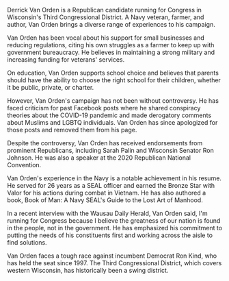 Derrick Van Orden is a Republican candidate running for Congress in Wisconsin's Third Congressional District. A Navy veteran, farmer, and author, Van Orden brings a diverse range of experiences to his campaign.

Van Orden has been vocal about his support for small businesses and reducing regulations, citing his own struggles as a farmer to keep up with government bureaucracy. He believes in maintaining a strong military and increasing funding for veterans' services.

On education, Van Orden supports school choice and believes that parents should have the ability to choose the right school for their children, whether it be public, private, or charter.

However, Van Orden's campaign has not been without controversy. He has faced criticism for past Facebook posts where he shared conspiracy theories about the COVID-19 pandemic and made derogatory comments about Muslims and LGBTQ individuals. Van Orden has since apologized for those posts and removed them from his page.

Despite the controversy, Van Orden has received endorsements from prominent Republicans, including Sarah Palin and Wisconsin Senator Ron Johnson. He was also a speaker at the 2020 Republican National Convention.

Van Orden's experience in the Navy is a notable achievement in his resume. He served for 26 years as a SEAL officer and earned the Bronze Star with Valor for his actions during combat in Vietnam. He has also authored a book, Book of Man: A Navy SEAL's Guide to the Lost Art of Manhood.

In a recent interview with the Wausau Daily Herald, Van Orden said, I'm running for Congress because I believe the greatness of our nation is found in the people, not in the government. He has emphasized his commitment to putting the needs of his constituents first and working across the aisle to find solutions.

Van Orden faces a tough race against incumbent Democrat Ron Kind, who has held the seat since 1997. The Third Congressional District, which covers western Wisconsin, has historically been a swing district.
